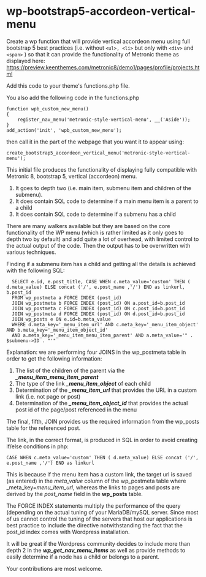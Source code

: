 # wp-bootstrap5-accordeon-vertical-menu
Create a wp function that will provide vertical accordeon menu using full bootstrap 5 best practices (i.e. without ```<ul>, <li>```  but only with ```<div>``` and ```<span>``` ) so that it can provide the functionality of Metronic theme as displayed here: https://preview.keenthemes.com/metronic8/demo1/pages/profile/projects.html

Add this code to your theme's functions.php file.

You also add the following code in the functions.php

```
function wpb_custom_new_menu()
{
    register_nav_menu('metronic-style-vertical-menu', __('Aside'));
}
add_action('init', 'wpb_custom_new_menu'); 
```

then call it in the part of the webpage that you want it to appear using:

```
create_bootstrap5_accordeon_vertical_menu('metronic-style-vertical-menu');
``` 

This initial file produces the functionality of displaying fully compatible with Metronic 8, bootstrap 5, vertical (accordeon) menu.
1. It goes to depth two (i.e. main item, submenu item  and children of the submenu).
2. It does contain SQL code to determine if a main menu item is a parent to a child
3. It does contain SQL code to determine if a submenu has a child

There are many walkers available but they are based on the core functionality of the WP menu (which is rather limited as it only goes to depth two by default) and add quite a lot of overhead, with limited control to the actual output of the code. Then the output has to be overwritten with various techniques.

Finding if a submenu item has a child and getting all the details is achieved with the following SQL:
```
  SELECT e.id, e.post_title, CASE WHEN c.meta_value='custom' THEN ( d.meta_value) ELSE concat ('/', e.post_name ,'/') END as linkurl, b.post_id 
  FROM wp_postmeta a FORCE INDEX (post_id) 
  JOIN wp_postmeta b FORCE INDEX (post_id) ON a.post_id=b.post_id
  JOIN wp_postmeta c FORCE INDEX (post_id) ON c.post_id=b.post_id
  JOIN wp_postmeta d FORCE INDEX (post_id) ON d.post_id=b.post_id
  JOIN wp_posts e ON e.id=b.meta_value
  WHERE d.meta_key='_menu_item_url' AND c.meta_key='_menu_item_object' AND b.meta_key='_menu_item_object_id' 
  AND a.meta_key='_menu_item_menu_item_parent' AND a.meta_value='" . $submenu->ID . "'"
```                                                
  Explanation: we are performing four JOINS in the wp_postmeta table in order to get the following information:
1. The list of the children of the parent via the _**_menu_item_menu_item_parent**_
2. The type of the link _**_menu_item_object**_ of each child
3. Determination of the  _**_menu_item_url**_ that provides the URL in a custom link (i.e. not page or post)
4. Determination of the  _**_menu_item_object_id**_ that provides the actual post id of the page/post referenced in the menu 

The final, fifth, JOIN provides us the required information from the wp_posts table for the referenced post.

The link, in the correct format, is produced in SQL in order to avoid creating if/else conditions in php:

```CASE WHEN c.meta_value='custom' THEN ( d.meta_value) ELSE concat ('/', e.post_name ,'/') END as linkurl```

This is because if the menu item has a custom link, the target url is saved  (as entered) in the _meta_value_ column of the  wp_postmeta table where _meta_key=_menu_item_url_, whereas the links to pages and posts are derived by the _post_name_ field in the **wp_posts** table.

The FORCE INDEX statements multiply the performance of the query (depending on the actual tuning of your MariaDB/mySQL server. Since most of us cannot control the tuning of the servers that host our applications is best practice to include the directive notwithstanding the fact that the post_id index comes with Wordpress installation. 

It will be great if the Wordpress community decides to include more than depth 2 in the _**wp_get_nav_menu_items**_ as well as provide methods to easily determine if a node has a child or belongs to a parent. 

Your contributions are most welcome.
